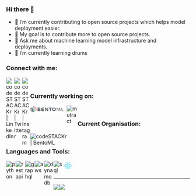 ### Hi there 👋

- 🔭 I’m currently contributing to open source projects which helps model deployment easier.
- 👯 My goal is to contribute more to open source projects.
- 💬 Ask me about machine learning model infrastructure and deployments.
- 🌱 I’m currently learning drums

### Connect with me:
[<img align="left" alt="codeSTACKr | LinkedIn" width="22px" src="https://cdn.jsdelivr.net/npm/simple-icons@v3/icons/linkedin.svg" />][linkedin]
[<img align="left" alt="codeSTACKr | Twitter" width="22px" src="https://cdn.jsdelivr.net/npm/simple-icons@v3/icons/twitter.svg" />][twitter]
[<img align="left" alt="codeSTACKr | Instagram" width="22px" src="https://cdn.jsdelivr.net/npm/simple-icons@v3/icons/instagram.svg" />][instagram]

<br />

### Currently working on:
[<img align="left" alt="bentoml" title="BentoML" width="100px" src="https://raw.githubusercontent.com/bentoml/BentoML/master/docs/source/_static/img/bentoml-readme-header.jpeg" />][BentoML]
[<img align="left" alt="mutract" title="mutract" width="30px" src="https://static.thenounproject.com/png/1718969-200.png" />][MuTract]

<br />

### Current Organisation:
[<img align="left" alt="codeSTACKr | BentoML" width="100px" src="https://wipadika.com/wp-content/uploads/2020/08/Artboard-3@2x.png" />][Wipadika]

<br />

### Languages and Tools:

[<img align="left" alt="python" title="python" width="26px" src="https://img.icons8.com/nolan/64/python.png" />][python]
[<img align="left" alt="rest api" title="rest apis" width="26px" src="https://img.icons8.com/wired/64/000000/api-settings.png" />][api]
[<img align="left" alt="graphql" title="graphql" width="26px" src="https://img.icons8.com/color/48/000000/graphql.png" />][graphql]
[<img align="left" alt="aws" title="aws" width="26px" src="https://img.icons8.com/color/48/000000/amazon-web-services.png" />][aws]
[<img align="left" alt="dynamodb" title="dynamodb" width="26px" src="https://img.icons8.com/fluent/48/000000/database.png"/>][dynamodb]
[<img align="left" alt="sql" title="mysql" width="26px" src="https://img.icons8.com/dusk/64/000000/database.png"/>][sql]
[<img align="left" alt="react" title="react" width="26px" src="https://raw.githubusercontent.com/github/explore/80688e429a7d4ef2fca1e82350fe8e3517d3494d/topics/react/react.png" />][react]


<br />
<br />

---

<img align="left" src="https://github-readme-stats.vercel.app/api?username=mayurnewase&show_icons=true&hide_border=true" />

<img align="left" src="https://github-readme-stats.vercel.app/api/top-langs/?username=mayurnewase&layout=compact" />



[python]: https://www.python.org/
[api]: https://en.wikipedia.org/wiki/API
[graphql]: https://graphql.org/
[aws]: https://aws.amazon.com/
[dynamodb]: https://aws.amazon.com/dynamodb
[sql]: https://www.mysql.com/
[react]: https://reactjs.org/
[Wipadika]: https://wipadika.com/
[BentoML]: https://github.com/bentoml/BentoML
[MuTract]: https://www.mutract.com/
[linkedin]: https://www.linkedin.com/in/mayur-newase
[twitter]: https://twitter.com/MayurNewase
[instagram]: https://www.instagram.com/mayur_newase
